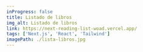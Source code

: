 ```yaml
---
inProgress: false
title: Listado de libros
img_alt: Listado de libros
link: https://next-reading-list-woad.vercel.app/
tags: ['Next.js', 'React', 'Tailwind']
imagePath: ./lista-libros.jpg
---
```

